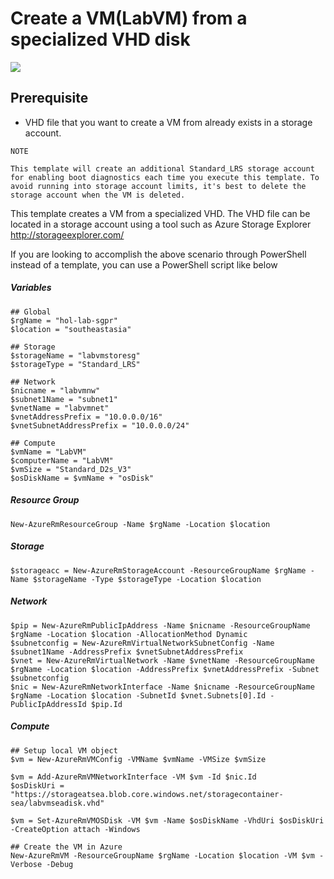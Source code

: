  # Create a VM(LabVM) from a specialized VHD disk

<a href="https://portal.azure.com/#create/Microsoft.Template/uri/https%3A%2F%2Fraw.githubusercontent.com%2Fskmaurya1%2Fcodes%2FHOL-LabVM%2Fazuredeploy.json" target="_blank">
        <img src="http://azuredeploy.net/deploybutton.png"/>
</a>

## Prerequisite 
- VHD file that you want to create a VM from already exists in a storage account.

```
NOTE

This template will create an additional Standard_LRS storage account for enabling boot diagnostics each time you execute this template. To avoid running into storage account limits, it's best to delete the storage account when the VM is deleted.
```

This template creates a VM from a specialized VHD. The VHD file can be located in a storage account using a tool such as Azure Storage Explorer http://storageexplorer.com/

If you are looking to accomplish the above scenario through PowerShell instead of a template, you can use a PowerShell script like below

##### Variables
    ## Global
    $rgName = "hol-lab-sgpr"
    $location = "southeastasia"

    ## Storage
    $storageName = "labvmstoresg"
    $storageType = "Standard_LRS"

    ## Network
    $nicname = "labvmnw"
    $subnet1Name = "subnet1"
    $vnetName = "labvmnet"
    $vnetAddressPrefix = "10.0.0.0/16"
    $vnetSubnetAddressPrefix = "10.0.0.0/24"

    ## Compute
    $vmName = "LabVM"
    $computerName = "LabVM"
    $vmSize = "Standard_D2s_V3"
    $osDiskName = $vmName + "osDisk"

##### Resource Group
    New-AzureRmResourceGroup -Name $rgName -Location $location

##### Storage
    $storageacc = New-AzureRmStorageAccount -ResourceGroupName $rgName -Name $storageName -Type $storageType -Location $location

##### Network
    $pip = New-AzureRmPublicIpAddress -Name $nicname -ResourceGroupName $rgName -Location $location -AllocationMethod Dynamic
    $subnetconfig = New-AzureRmVirtualNetworkSubnetConfig -Name $subnet1Name -AddressPrefix $vnetSubnetAddressPrefix
    $vnet = New-AzureRmVirtualNetwork -Name $vnetName -ResourceGroupName $rgName -Location $location -AddressPrefix $vnetAddressPrefix -Subnet $subnetconfig
    $nic = New-AzureRmNetworkInterface -Name $nicname -ResourceGroupName $rgName -Location $location -SubnetId $vnet.Subnets[0].Id -PublicIpAddressId $pip.Id

##### Compute

    ## Setup local VM object
    $vm = New-AzureRmVMConfig -VMName $vmName -VMSize $vmSize

    $vm = Add-AzureRmVMNetworkInterface -VM $vm -Id $nic.Id
    $osDiskUri = "https://storageatsea.blob.core.windows.net/storagecontainer-sea/labvmseadisk.vhd"
 
    $vm = Set-AzureRmVMOSDisk -VM $vm -Name $osDiskName -VhdUri $osDiskUri -CreateOption attach -Windows

    ## Create the VM in Azure
    New-AzureRmVM -ResourceGroupName $rgName -Location $location -VM $vm -Verbose -Debug
